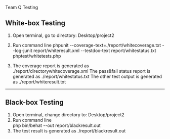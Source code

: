 Team Q Testing

White-box Testing
-------------------------------------------------------------------
1.	Open terminal, go to directory: Desktop/project2
2.	Run command line
phpunit --coverage-text=./report/whitecoverage.txt --log-junit report/whiteresult.xml --testdox-text report/whitestatus.txt phptest/whitetests.php 

3.	The coverage report is generated as ./report/directorywhitecoverage.xml
	The pass&fail status report is generated as ./report/whitestatus.txt
	The other test output is generated as  ./report/whiteresult.txt
----------------------------------------------------------------------

Black-box Testing 
---------------------------------------------------------------------- 
1.	Open terminal, change directory to: Desktop/project2  
2.	Run command line  
php bin/behat --out report/blackresult.out 
3.	The test result is generated as ./report/blackresult.out 
  